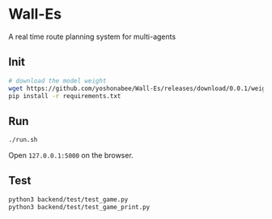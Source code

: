 # Wall-Es

A real time route planning system for multi-agents

## Init

```sh
# download the model weight
wget https://github.com/yoshonabee/Wall-Es/releases/download/0.0.1/weight.pkl -P backend/lib/torch/state_dict
pip install -r requirements.txt
```

## Run

```sh
./run.sh
```

Open `127.0.0.1:5000` on the browser.

## Test

```sh
python3 backend/test/test_game.py
python3 backend/test/test_game_print.py
```